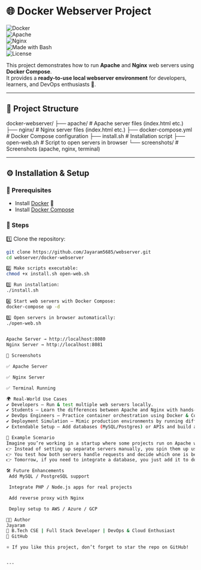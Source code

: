 # 🌐 Docker Webserver Project  

![Docker](https://img.shields.io/badge/Docker-Ready-blue?logo=docker)  
![Apache](https://img.shields.io/badge/Apache-Server-red?logo=apache)  
![Nginx](https://img.shields.io/badge/Nginx-Server-green?logo=nginx)  
![Made with Bash](https://img.shields.io/badge/Made%20with-Bash-black?logo=gnu-bash)  
![License](https://img.shields.io/badge/License-MIT-yellow)  

This project demonstrates how to run **Apache** and **Nginx** web servers using **Docker Compose**.  
It provides a **ready-to-use local webserver environment** for developers, learners, and DevOps enthusiasts 🚀.  

---

## 📂 Project Structure  

docker-webserver/
├── apache/ # Apache server files (index.html etc.)
├── nginx/ # Nginx server files (index.html etc.)
├── docker-compose.yml # Docker Compose configuration
├── install.sh # Installation script
├── open-web.sh # Script to open servers in browser
└── screenshots/ # Screenshots (apache, nginx, terminal)



---

## ⚙️ Installation & Setup  

### 🔹 Prerequisites  
- Install [Docker](https://docs.docker.com/get-docker/) 🐳  
- Install [Docker Compose](https://docs.docker.com/compose/)  

### 🔹 Steps  

1️⃣ Clone the repository:  
```bash
git clone https://github.com/Jayaram5685/webserver.git
cd webserver/docker-webserver

2️⃣ Make scripts executable:
chmod +x install.sh open-web.sh

3️⃣ Run installation:
./install.sh

4️⃣ Start web servers with Docker Compose:
docker-compose up -d

5️⃣ Open servers in browser automatically:
./open-web.sh


Apache Server → http://localhost:8080
Nginx Server → http://localhost:8081

📸 Screenshots

✅ Apache Server

✅ Nginx Server

✅ Terminal Running

🌍 Real-World Use Cases
✔️ Developers – Run & test multiple web servers locally.
✔️ Students – Learn the differences between Apache and Nginx with hands-on practice.
✔️ DevOps Engineers – Practice container orchestration using Docker & Compose.
✔️ Deployment Simulation – Mimic production environments by running different servers simultaneously.
✔️ Extendable Setup – Add databases (MySQL/Postgres) or APIs and build a full-stack environment.

📖 Example Scenario
Imagine you’re working in a startup where some projects run on Apache while others prefer Nginx for performance.
👉 Instead of setting up separate servers manually, you spin them up using Docker Compose in seconds.
👉 You test how both servers handle requests and decide which one is better for your production use case.
👉 Tomorrow, if you need to integrate a database, you just add it to docker-compose.yml – no headaches! 🚀

🛠️ Future Enhancements
 Add MySQL / PostgreSQL support

 Integrate PHP / Node.js apps for real projects

 Add reverse proxy with Nginx

 Deploy setup to AWS / Azure / GCP

👨‍💻 Author
Jayaram
📌 B.Tech CSE | Full Stack Developer | DevOps & Cloud Enthusiast
🔗 GitHub

⭐ If you like this project, don’t forget to star the repo on GitHub!


---
